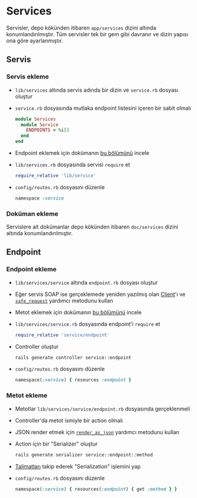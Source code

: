 Services
========

Servisler, depo kökünden itibaren `app/services` dizini altında konumlandırılmıştır. Tüm servisler tek bir gem gibi davranır ve dizin yapısı ona göre ayarlanmıştır.

Servis
------

### Servis ekleme

- `lib/services` altında servis adında bir dizin ve `service.rb` dosyası oluştur
- `service.rb` dosyasında mutlaka endpoint listesini içeren bir sabit olmalı

  ```ruby
  module Services
    module Service
      ENDPOINTS = %i[]
    end
  end
  ```

- Endpoint eklemek için dokümanın [bu bölümünü](#endpoint-ekleme) incele
- `lib/services.rb` dosyasında servisi `require` et

  ```ruby
  require_relative 'lib/service'
  ```

- `config/routes.rb` dosyasını düzenle

  ```ruby
  namespace :service
  ```

### Doküman ekleme

Servislere ait dokümanlar depo kökünden itibaren `doc/services` dizini altında konumlandırılmıştır.

Endpoint
--------

### Endpoint ekleme

- `lib/services/service` altında `endpoint.rb` dosyası oluştur
- Eğer servis SOAP ise gerçeklemede yeniden yazılmış olan [Client](https://github.com/omu/xokul/blob/dev/doc/development/helpers.md#client)'ı ve [`safe_request`](https://github.com/omu/xokul/blob/dev/doc/development/helpers.md#status_body_path) yardımcı metodunu kullan
- Metot eklemek için dokümanın [bu bölümünü](#metot-ekleme) incele
- `lib/services/service.rb` dosyasında endpoint'i `require` et

  ```ruby
  require_relative 'service/endpoint'
  ```

- Controller oluştur

  ```sh
  rails generate controller service::endpoint
  ```

- `config/routes.rb` dosyasını düzenle

  ```ruby
  namespace(:service) { resources :endpoint }
  ```

### Metot ekleme

- Metotlar `lib/services/service/endpoint.rb` dosyasında gerçeklenmeli
- Controller'da metot ismiyle bir action olmalı
- JSON render etmek için [`render_as_json`](#) yardımcı metodunu kullan
- Action için bir "Serializer" oluştur

  ```sh
  rails generate serializer service::endpoint::method
  ```

- [Talimatları](#) takip ederek "Serialization" işlemini yap
- `config/routes.rb` dosyasını düzenle

  ```ruby
  namespace(:service) { resources(:endpoint) { get :method } }
  ```
